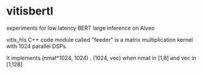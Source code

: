 # vitisbertl
experiments for low latency BERT large inference on Alveo

vitis_hls C++ code module called "feeder" is a matrix multiplication kernel with 1024 parallel DSPs.

It implements (nmat*1024, 1024) . (1024, vec)
  when nmat in [1,8] and vec in [1,128]
  
